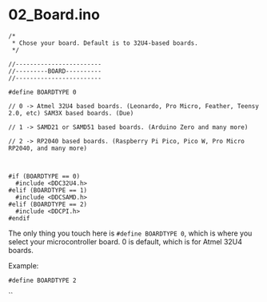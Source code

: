 # 02\_Board.ino

```
/*
 * Chose your board. Default is to 32U4-based boards. 
 */

//------------------------
//---------BOARD----------
//------------------------

#define BOARDTYPE 0

// 0 -> Atmel 32U4 based boards. (Leonardo, Pro Micro, Feather, Teensy 2.0, etc) SAM3X based boards. (Due)

// 1 -> SAMD21 or SAMD51 based boards. (Arduino Zero and many more)

// 2 -> RP2040 based boards. (Raspberry Pi Pico, Pico W, Pro Micro RP2040, and many more)



#if (BOARDTYPE == 0)
  #include <DDC32U4.h>
#elif (BOARDTYPE == 1)
  #include <DDCSAMD.h>
#elif (BOARDTYPE == 2)
  #include <DDCPI.h>
#endif
```

The only thing you touch here is `#define BOARDTYPE 0`, which is where you select your microcontroller board. 0 is default, which is for Atmel 32U4 boards.&#x20;

Example:

`#define BOARDTYPE 2`



``
